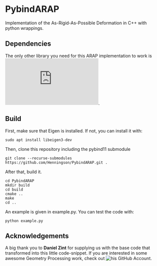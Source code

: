 # PybindARAP
Implementation of the As-Rigid-As-Possible Deformation in C++ with python wrappings.

## Dependencies
The only other library you need for this ARAP implementation to work is ![Eigen](https://eigen.tuxfamily.org/index.php?title=Main_Page). 

## Build
First, make sure that Eigen is installed. If not, you can install it with:
```
sudo apt install libeigen3-dev
```
Then, clone this repository including the pybind11 submodule
```
git clone --recurse-submodules https://github.com/Henningson/PybindARAP.git .
```
After that, build it.
```
cd PybindARAP
mkdir build
cd build
cmake ..
make
cd ..
```
An example is given in example.py. You can test the code with:
```
python example.py
```

## Acknowledgements
A big thank you to **Daniel Zint** for supplying us with the base code that transformed into this little code-snippet.
If you are interested in some awesome Geometry Processing work, check out ![his GitHub Account](https://github.com/DanielZint).
